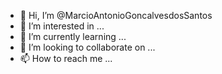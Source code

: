 - 👋 Hi, I’m @MarcioAntonioGoncalvesdosSantos
- 👀 I’m interested in ...
- 🌱 I’m currently learning ...
- 💞️ I’m looking to collaborate on ...
- 📫 How to reach me ...

<!---
MarcioAntonioGoncalvesdosSantos/MarcioAntonioGoncalvesdosSantos is a ✨ special ✨ repository because its `README.md` (this file) appears on your GitHub profile.
You can click the Preview link to take a look at your changes.
--->
